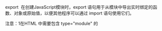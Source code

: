 export 
在创建JavaScript模块时，export 语句用于从模块中导出实时绑定的函数、对象或原始值，以便其他程序可以通过 import 语句使用它们。

注意：1在HTML 中需要包含 type="module" 的 <script> 元素这样的脚本，以便它被识别为模块并正确处理.
      2必须通过 HTTP 服务器运行

有两种不同的导出方式，命名导出和默认导出。
      
      
命名导出（每个模块包含任意数量）
  导出事先定义的特性export { myFunction，myVariable };
  导出单个特性（可以导出var，let，const,function,class）
  export let myVariable = Math.sqrt(2);
  export function myFunction() { ... };
  在导出多个值时，命名导出非常有用。在导入期间，必须使用相应对象的相同名称。
  例如nameexport/test1


默认导出（每个模块包含一个）
  导出事先定义的特性作为默认值export { myFunction as default };
  例如nameexport/my-module2.js
  导出单个特性作为默认值export default function () { ... }export default class { .. };
  例如nameexport/my-module.js
  如果我们要导出一个值或得到模块中的返回值，就可以使用默认导出：
  可以使用任何名称导入默认导出，例如：defaultexport/test2

模块重定向
将多个模块聚合, 如/reexport
